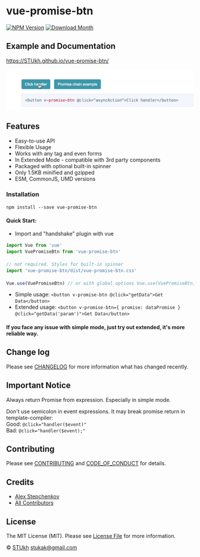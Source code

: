 # vue-promise-btn

[![NPM Version](http://img.shields.io/npm/v/vue-promise-btn.svg?style=flat-square)](https://www.npmjs.com/package/vue-promise-btn)
[![Download Month](http://img.shields.io/npm/dm/vue-promise-btn.svg?style=flat-square)](https://www.npmjs.com/package/vue-promise-btn)

## Example and Documentation
https://STUkh.github.io/vue-promise-btn/

<div style="text-align:center" align="center">
    <img src="example/example.gif" alt="vue-promise-btn">
</div>

## Features
- Easy-to-use API
- Flexible Usage
- Works with any tag and even forms
- In Extended Mode - compatible with 3rd party components
- Packaged with optional built-in spinner
- Only 1.5KB minified and gzipped
- ESM, CommonJS, UMD versions

### Installation
```
npm install --save vue-promise-btn
```
#### Quick Start:
- Import and "handshake" plugin with vue
```javascript
import Vue from 'vue'
import VuePromiseBtn from 'vue-promise-btn'

// not required. Styles for built-in spinner
import 'vue-promise-btn/dist/vue-promise-btn.css'

Vue.use(VuePromiseBtn) // or with global options Vue.use(VuePromiseBtn, {})
```

- Simple usage:
``` <button v-promise-btn @click="getData">Get Data</button> ```
- Extended usage: ``` <button v-promise-btn={ promise: dataPromise } @click="getData('param')">Get Data</button> ```

#### If you face any issue with simple mode, just try out extended, it's more reliable way.

## Change log

Please see [CHANGELOG](CHANGELOG.md) for more information what has changed recently.

## Important Notice

Always return Promise from expression. Especially in simple mode.

Don't use semicolon in event expressions. It may break promise return in template-compiler: <br>
Good: `@click="handler($event)"` <br>
Bad: `@click="handler($event);"`

## Contributing

Please see [CONTRIBUTING](CONTRIBUTING.md) and [CODE_OF_CONDUCT](CODE_OF_CONDUCT.md) for details.

## Credits

- [Alex Stepchenkov](https://github.com/STUkh)
- [All Contributors](https://github.com/STUkh/vue-promise-btn/graphs/contributors)

## License

The MIT License (MIT). Please see [License File](LICENSE.md) for more information.

&copy; [STUkh](https://github.com/STUkh) <stukak@gmail.com>

